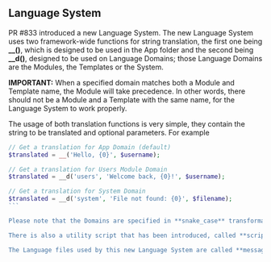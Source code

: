 ## Language System

PR #833 introduced a new Language System. The new Language System uses two framework-wide functions for string translation, the first one being **__()**, which is designed to be used in the App folder and the second being **__d()**, designed to be used on Language Domains; those Language Domains are the Modules, the Templates or the System.

**IMPORTANT:** When a specified domain matches both a Module and Template name, the Module will take precedence. In other words, there should not be a Module and a Template with the same name, for the Language System to work properly.

The usage of both translation functions is very simple, they contain the string to be translated and optional parameters. For example 

````php
// Get a translation for App Domain (default)
$translated = __('Hello, {0}', $username);

// Get a translation for Users Module Domain
$translated = __d('users', 'Welcome back, {0}!', $username);

// Get a translation for System Domain
$translated = __d('system', 'File not found: {0}', $filename);
```

Please note that the Domains are specified in **snake_case** transformation and that the translation string's parameters are using the ICU notation, which is used also by the PHP's INTL extension.

There is also a utility script that has been introduced, called **scripts/makelangs.php**, and it should be used to update the Framework's Language files, after introducing new translation strings in your application.

The Language files used by this new Language System are called **messages.php** and will be found in the usual locations, i.e. **app/Language/En/messages.php** or **app/Modules/Users/Language/En/messages.php**